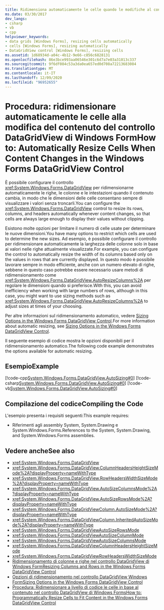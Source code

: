 ```yaml
---
title: Ridimensiona automaticamente le celle quando le modifiche al contenuto nel controllo DataGridView
ms.date: 03/30/2017
dev_langs:
- csharp
- vb
- cpp
helpviewer_keywords:
- data grids [Windows Forms], resizing cells automatically
- cells [Windows Forms], resizing automatically
- DataGridView control [Windows Forms], resizing cells
ms.assetid: 1d68934d-a04c-4b12-9e66-c856c6828131
ms.openlocfilehash: 86e3bce993aa06546e301c6d7a7e03a31013c337
ms.sourcegitcommit: 9f6df084c53a3da0ea657ed0d708a72213683084
ms.translationtype: MT
ms.contentlocale: it-IT
ms.lasthandoff: 12/09/2020
ms.locfileid: "96952655"
---
```

# <a name="how-to-automatically-resize-cells-when-content-changes-in-the-windows-forms-datagridview-control"></a><span data-ttu-id="04349-102">Procedura: ridimensionare automaticamente le celle alla modifica del contenuto del controllo DataGridView di Windows Form</span><span class="sxs-lookup"><span data-stu-id="04349-102">How to: Automatically Resize Cells When Content Changes in the Windows Forms DataGridView Control</span></span>
<span data-ttu-id="04349-103">È possibile configurare il controllo <xref:System.Windows.Forms.DataGridView> per ridimensionarne automaticamente le righe, le colonne e le intestazioni quando il contenuto cambia, in modo che le dimensioni delle celle consentano sempre di visualizzare i valori senza troncarli.</span><span class="sxs-lookup"><span data-stu-id="04349-103">You can configure the <xref:System.Windows.Forms.DataGridView> control to resize its rows, columns, and headers automatically whenever content changes, so that cells are always large enough to display their values without clipping.</span></span>  
  
 <span data-ttu-id="04349-104">Esistono molte opzioni per limitare il numero di celle usate per determinare le nuove dimensioni.</span><span class="sxs-lookup"><span data-stu-id="04349-104">You have many options to restrict which cells are used to determine the new sizes.</span></span> <span data-ttu-id="04349-105">Ad esempio, è possibile configurare il controllo per ridimensionare automaticamente la larghezza delle colonne solo in base ai valori nelle righe attualmente visualizzate.</span><span class="sxs-lookup"><span data-stu-id="04349-105">For example, you can configure the control to automatically resize the width of its columns based only on the values in rows that are currently displayed.</span></span> <span data-ttu-id="04349-106">In questo modo è possibile lavorare sempre in modo efficiente, anche con un numero elevato di righe, sebbene in questo caso potrebbe essere necessario usare metodi di ridimensionamento come <xref:System.Windows.Forms.DataGridView.AutoResizeColumns%2A> per regolare le dimensioni quando si preferisce.</span><span class="sxs-lookup"><span data-stu-id="04349-106">With this, you can avoid inefficiency when working with large numbers of rows, although in this case, you might want to use sizing methods such as <xref:System.Windows.Forms.DataGridView.AutoResizeColumns%2A> to adjust sizes at times of your choosing.</span></span>  
  
 <span data-ttu-id="04349-107">Per altre informazioni sul ridimensionamento automatico, vedere [Sizing Options in the Windows Forms DataGridView Control](sizing-options-in-the-windows-forms-datagridview-control.md).</span><span class="sxs-lookup"><span data-stu-id="04349-107">For more information about automatic resizing, see [Sizing Options in the Windows Forms DataGridView Control](sizing-options-in-the-windows-forms-datagridview-control.md).</span></span>  
  
 <span data-ttu-id="04349-108">Il seguente esempio di codice mostra le opzioni disponibili per il ridimensionamento automatico.</span><span class="sxs-lookup"><span data-stu-id="04349-108">The following code example demonstrates the options available for automatic resizing.</span></span>  
  
## <a name="example"></a><span data-ttu-id="04349-109">Esempio</span><span class="sxs-lookup"><span data-stu-id="04349-109">Example</span></span>  
 [!code-cpp[System.Windows.Forms.DataGridView.AutoSizing#0](~/samples/snippets/cpp/VS_Snippets_Winforms/System.Windows.Forms.DataGridView.AutoSizing/CPP/autosizing.cpp#0)]
 [!code-csharp[System.Windows.Forms.DataGridView.AutoSizing#0](~/samples/snippets/csharp/VS_Snippets_Winforms/System.Windows.Forms.DataGridView.AutoSizing/CS/autosizing.cs#0)]
 [!code-vb[System.Windows.Forms.DataGridView.AutoSizing#0](~/samples/snippets/visualbasic/VS_Snippets_Winforms/System.Windows.Forms.DataGridView.AutoSizing/VB/autosizing.vb#0)]  
  
## <a name="compiling-the-code"></a><span data-ttu-id="04349-110">Compilazione del codice</span><span class="sxs-lookup"><span data-stu-id="04349-110">Compiling the Code</span></span>  
 <span data-ttu-id="04349-111">L'esempio presenta i requisiti seguenti:</span><span class="sxs-lookup"><span data-stu-id="04349-111">This example requires:</span></span>  
  
- <span data-ttu-id="04349-112">Riferimenti agli assembly System, System.Drawing e System.Windows.Forms.</span><span class="sxs-lookup"><span data-stu-id="04349-112">References to the System, System.Drawing, and System.Windows.Forms assemblies.</span></span>  
  
## <a name="see-also"></a><span data-ttu-id="04349-113">Vedere anche</span><span class="sxs-lookup"><span data-stu-id="04349-113">See also</span></span>

- <xref:System.Windows.Forms.DataGridView>
- <xref:System.Windows.Forms.DataGridView.ColumnHeadersHeightSizeMode%2A?displayProperty=nameWithType>
- <xref:System.Windows.Forms.DataGridView.RowHeadersWidthSizeMode%2A?displayProperty=nameWithType>
- <xref:System.Windows.Forms.DataGridView.AutoSizeColumnsMode%2A?displayProperty=nameWithType>
- <xref:System.Windows.Forms.DataGridView.AutoSizeRowsMode%2A?displayProperty=nameWithType>
- <xref:System.Windows.Forms.DataGridViewColumn.AutoSizeMode%2A?displayProperty=nameWithType>
- <xref:System.Windows.Forms.DataGridViewColumn.InheritedAutoSizeMode%2A?displayProperty=nameWithType>
- <xref:System.Windows.Forms.DataGridViewAutoSizeRowsMode>
- <xref:System.Windows.Forms.DataGridViewAutoSizeColumnMode>
- <xref:System.Windows.Forms.DataGridViewAutoSizeColumnsMode>
- <xref:System.Windows.Forms.DataGridViewColumnHeadersHeightSizeMode>
- <xref:System.Windows.Forms.DataGridViewRowHeadersWidthSizeMode>
- [<span data-ttu-id="04349-114">Ridimensionamento di colonne e righe nel controllo DataGridView di Windows Form</span><span class="sxs-lookup"><span data-stu-id="04349-114">Resizing Columns and Rows in the Windows Forms DataGridView Control</span></span>](resizing-columns-and-rows-in-the-windows-forms-datagridview-control.md)
- [<span data-ttu-id="04349-115">Opzioni di ridimensionamento nel controllo DataGridView Windows Form</span><span class="sxs-lookup"><span data-stu-id="04349-115">Sizing Options in the Windows Forms DataGridView Control</span></span>](sizing-options-in-the-windows-forms-datagridview-control.md)
- [<span data-ttu-id="04349-116">Procedura: Ridimensionare a livello di codice le celle in base al contenuto nel controllo DataGridView di Windows Forms</span><span class="sxs-lookup"><span data-stu-id="04349-116">How to: Programmatically Resize Cells to Fit Content in the Windows Forms DataGridView Control</span></span>](programmatically-resize-cells-to-fit-content-in-the-datagrid.md)
